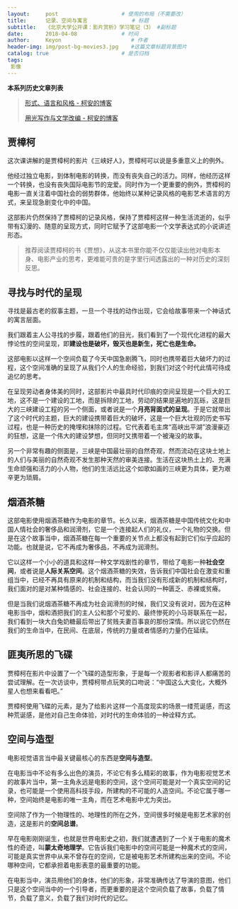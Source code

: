 ```yaml
---
layout:     post                    # 使用的布局（不需要改）
title:      记录、空间与寓言              # 标题 
subtitle:   《北京大学公开课：影片赏析》学习笔记（3） #副标题
date:       2018-04-08              # 时间
author:     Keyon                      # 作者
header-img: img/post-bg-movies3.jpg    #这篇文章标题背景图片
catalog: true                       # 是否归档
tags:
 影像
---
```


**本系列历史文章列表**

> [形式、语言和风格 - 柯安的博客](https://keanchen.github.io/2018/03/24/movies1-2018/)
> 
> [用光写作与文学改编 - 柯安的博客](https://keanchen.github.io/2018/03/29/movies2-2018/)


## 贾樟柯
这次课讲解的是贾樟柯的影片《三峡好人》，贾樟柯可以说是多重意义上的例外。

他经过独立电影，到体制电影的转换，而没有丧失自己的活力。同样，他经历这样一个转换，也没有丧失国际电影节的宠爱。同时作为一个更重要的例外，贾樟柯的电影一直关注着中国社会的弱势群体，他始终以某种记录风格的电影艺术语言的方式，来呈现急剧变化中的中国。

这部影片仍然保持了贾樟柯的记录风格，保持了贾樟柯这样一种生活流逝的，似乎带有幻漫的、随意的呈现方式，同时它赋予了这部电影一个文学表达式的小说讲述形态。

> 推荐阅读贾樟柯的书《贾想》，从这本书里你能不仅仅能读出他对电影本身、电影产业的思考，更难能可贵的是字里行间透露出的一种对历史的深刻反思。

## 寻找与时代的呈现
寻找是最古老的叙事主题，一旦一个寻找的动作出现，它会给故事带来一个神话式的寓言层面。

我们跟着主人公寻找的步履，跟着他们的目光，我们看到了一个现代化进程的最大悖论性的空间呈现，即**建设也是破坏，毁灭也是新生，死亡也是生命。**

这部电影以这样一个空间负载了今天中国急剧腾飞，同时也携带着巨大破坏力的过程，这个空间准确的呈现了从我们个人的生命经验，到我们对这个时代此情可待成追忆的思考。

在呈现劳动者身体美的同时，这部影片中最具时代印痕的空间呈现是一个巨大的工地，这不是一个建设的工地，而是拆除的工地，劳动的结果是遍地的瓦砾，这是巨大的三峡建设工程的另一个侧面，或者说是一个**月亮背面式的呈现**。于是它就带出了这个时代的主题，巨大的建设携带着巨大的破坏，这是一个巨大壮观的历史书写过程，也是一种历史的掩埋和抹除的过程。它代表着毛主席“高峡出平湖”浪漫豪迈的狂想，这是一个伟大的建设梦想，但同时又携带着一个被淹没的故事。

另一个非常有趣的侧面是，三峡是中国最壮丽的自然奇观，然而流动在这块土地上的人们与美丽的自然奇观不发生那种天然的审美连接。生活在这块热土上的、充满生命顽强和活力的小人物，他们的生活远比这个如歌如画的三峡更为具体，更为艰辛更为琐屑。

## 烟酒茶糖
这部电影使用烟酒茶糖作为电影的章节。长久以来，烟酒茶糖是中国传统文化和中国人情社会的奢侈品和润滑剂，它是一个连接起人们的礼仪，一个礼物的交换。但是在这个故事当中，烟酒茶糖在每一个重要的关节点上都没有起到它们似乎应起的功能。也就是说，它不再成为奢侈品，不再成为润滑剂。

它以这样一个小小的道具和这样一种文学戏剧性的章节，带给了电影一种**社会空间**，或者说是**人际关系空间**。这个烟酒茶糖的失效，告诉我们中国社会在激变和重组当中，已经不再具有原来的机制和结构，而当我们没有形成新的机制和结构时，我们面对的是对某种情感的、社会连接的、社会认同的一种匮乏、赤裸或贫瘠。

但是当我们说烟酒茶糖不再成为社会润滑剂的时候，我们又没有说对，因为在这种电影当中，烟和酒把我们的主人公和那个可爱的、最终惨死的小马哥联系在一起，我们看到一块大白兔奶糖最后带出了贫贱夫妻百事哀的那份深情。所以说它仍然在我们的生命当中，在民间、在底层，传统的力量或者情感的力量仍在延续。

## 匪夷所思的飞碟
贾樟柯在影片中设置了一个飞碟的造型形象，于是每一个观影者和影评人都痛苦的尝试理解。在一次访谈中，贾樟柯带点玩笑的口吻说：“中国这么大变化，大概外星人也想来看看吧。”

贾樟柯使用飞碟的元素，是为了给影片这样一个高度现实的场景一缕荒诞感，而这种荒诞感，是他对自己生命体验，对时代的生命体验的一种诠释方式。

## 空间与造型
电影视觉语言当中最关键最核心的东西是**空间与造型**。

在电影当中不论有多么出色的演员，不论它有多么精彩的故事，作为电影视觉艺术的故事片当中，第一主角永远是电影的空间，这个空间可能是对一个真实空间的记录，也可能是一个使用高科技手段，所建构的不可能的人造空间。不论它属于哪一种，空间始终是电影的唯一主角，而在艺术电影中尤为突出。

空间除了作为一个物理性的、地理性的所在之外，空间很多时候是电影艺术家的创造，这是影片的**空间总谱**。

早在电影刚刚诞生，也就是世界电影史之初，我们就遭遇到了一个关于电影的魔术性的奇迹，叫**蒙太奇地理学**。它告诉我们电影中的空间可能是一种魔术式的空间，可能是真实世界中从来不曾存在的空间，它是被电影艺术所建构出来的空间。不论哪种空间，它都承担着电影表意的最重要的功能。

在电影当中，演员用他们的身体，他们的形象，非常准确传达了导演的意图，他们只是这个空间当中的一个引导者，而更重要的是这个空间负载了故事，负载了情节，负载了意义，负载了我们对时代的记忆。